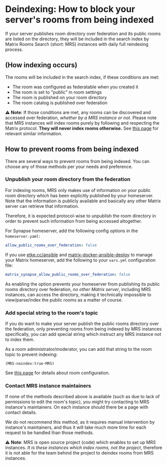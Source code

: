 <!--
SPDX-FileCopyrightText: 2023 - 2024 Nikita Chernyi
SPDX-FileCopyrightText: 2025 Suguru Hirahara

SPDX-License-Identifier: AGPL-3.0-or-later
-->

# Deindexing: How to block your server's rooms from being indexed

If your server publishes room directory over federation and its public rooms are listed on the directory, they will be included in the search index by Matrix Rooms Search (short: MRS) instances with daily full reindexing process.

## (How indexing occurs)

The rooms will be included in the search index, if these conditions are met:

- The room was configured as federatable when you created it
- The room is set to "public" in room settings
- The room is published on your room directory
- The room catalog is published over federation

⚠️ **Note**: If those conditions are met, any rooms can be discovered and accessed over federation, *whether by a MRS instance or not*. Please note that MRS instances will index rooms purely by following and respecting the Matrix protocol. **They will never index rooms otherwise.** See [this page](indexing.md) for relevant similar information.

## How to prevent rooms from being indexed

There are several ways to prevent rooms from being indexed. You can choose any of those methods per your needs and preference.

### Unpublish your room directory from the federation

For indexing rooms, MRS only makes use of information on your public room directory which has been explicitly published by your homeserver. Note that the information is publicly available and basically any other Matrix server can retrieve that information.

Therefore, it is expected protocol-wise to unpublish the room directory in order to prevent such information from being accessed altogether.

For Synapse homeserver, add the following config options in the `homeserver.yaml`:

```yaml
allow_public_rooms_over_federation: false
```

If you use [etke.cc/ansible](https://github.com/etkecc/ansible) and [matrix-docker-ansible-deploy](https://github.com/spantaleev/matrix-docker-ansible-deploy) to manage your Matrix homeserver, add the following to your `vars.yml` configuration file:

```yaml
matrix_synapse_allow_public_rooms_over_federation: false
```

As enabling the option prevents your homeserver from publishing its public rooms directory over federation, *no other Matrix server*, including MRS instances, can access the directory, making it technically impossible to view/parse/index the public rooms as a matter of course.

### Add special string to the room's topic

If you do want to make your server publish the public rooms directory over the federation, only preventing rooms from being indexed by MRS instances specifically, you can add special string which instruct any MRS instance not to index them.

As a room administrator/moderator, you can add that string to the room topic to prevent indexing:

```
(MRS-noindex:true-MRS)
```

See [this page](./room-configuration.md) for details about room configuration.

### Contact MRS instance maintainers

If none of the methods described above is available (such as due to lack of permissions to edit the room's topic), you might try contacting to MRS instance's maintainers. On each instance should there be a page with contact details.

We do not recommend this method, as it requires manual intervention by instance's maintainers, and thus it will take much more time for each request to be handled than those methods.

⚠️ **Note**: MRS is open source project (code) which enables to set up MRS instances. *It is these instances which index rooms, not the project*, therefore it is not able for the team behind the project to deindex rooms from MRS instances.
